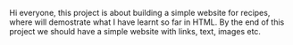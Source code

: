 Hi everyone, this project is about building a simple website for recipes, where will demostrate what I have learnt so far in HTML. By the end of this project we should have a simple website with links, text, images etc. 